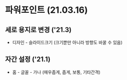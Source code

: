 # 파워포인트 (21.03.16)



## 세로 용지로 변경 ('21.3)

- 디자인 - 슬라이드크기 (크기뿐만 아니라 방향도 바꿀 수 있음)

 

## 자간 설정 ('21.1)

  - 홈 - 글꼴 - 가나  (매우좁게, 좁게, 보통, 기타간격)